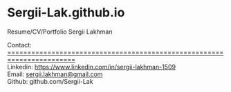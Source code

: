 # Sergii-Lak.github.io

Resume/CV/Portfolio Sergii Lakhman

Contact:<br>
<ins>=======================================================================</ins><br>
Linkedin: https://www.linkedin.com/in/sergii-lakhman-1509<br>
Email: sergii.lakhman@gmail.com<br>
Github: github.com/Sergii-Lak<br>
